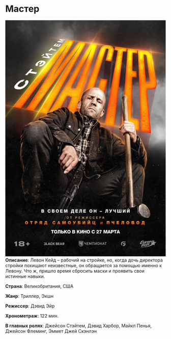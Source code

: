 # Мастер
![](https://raw.githubusercontent.com/aandrosov0/city-app-contents/refs/heads/master/images/мастер.jpg)
**Описание**: Левон Кейд – рабочий на стройке, но, когда дочь директора стройки похищают неизвестные, он обращается за помощью именно к Левону. Что ж, пришло время сбросить маски и проявить свои истинные навыки.

**Страна**: Великобритания, США

**Жанр**: Триллер, Экшн

**Режиссер**: Дэвид Эйр

**Хронометраж**: 122 мин.

**В главных ролях**: Джейсон Стэйтем, Дэвид Харбор, Майкл Пенья, Джейсон Флеминг, Эммет Джей Скэнлэн
